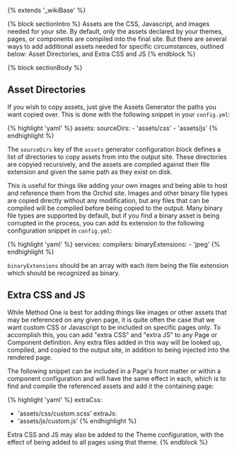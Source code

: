 ---
---

{% extends '_wikiBase' %}

{% block sectionIntro %}
Assets are the CSS, Javascript, and images needed for your site. By default, only the assets declared by your themes, 
pages, or components are compiled into the final site. But there are several ways to add additional assets needed for 
specific circumstances, outlined below: Asset Directories, and Extra CSS and JS
{% endblock %}

{% block sectionBody %}
## Asset Directories

If you wish to copy assets, just give the Assets Generator the paths you want copied over. This is done with the 
following snippet in your `config.yml`:

{% highlight 'yaml' %}
assets:
  sourceDirs: 
    - 'assets/css'
    - 'assets/js'
{% endhighlight %}


The `sourceDirs` key of the `assets` generator configuration block defines a list of directories to copy assets from 
into the output site. These directories are copyied recursively, and the assets are compiled against their file 
extension and given the same path as they exist on disk. 

This is useful for things like adding your own images and being able to host and reference them from the Orchid site. 
Images and other binary file types are copied directly without any modification, but any files that can be compiled will
be compiled before being copied to the output. Many binary file types are supported by default, but if you find a binary
asset is being corrupted in the process, you can add its extension to the following configuration snippet in 
`config.yml`:

{% highlight 'yaml' %}
services:
  compilers: 
    binaryExtensions: 
      - 'jpeg'
{% endhighlight %}


`binaryExtensions` should be an array with each item being the file extension which should be recognized as binary.

## Extra CSS and JS

While Method One is best for adding things like images or other assets that may be referenced on any given page, it is
quite often the case that we want custom CSS or Javascript to be included on specific pages only. To accomplish this, 
you can add "extra CSS" and "extra JS" to any Page or Component definition. Any extra files added in this way will be 
looked up, compiled, and copied to the output site, in addition to being injected into the rendered page. 

The following snippet can be included in a Page's front matter or within a component configuration and will have the 
same effect in each, which is to find and compile the referenced assets and add it the containing page:

{% highlight 'yaml' %}
extraCss:
  - 'assets/css/custom.scss'
extraJs:
  - 'assets/js/custom.js'
{% endhighlight %}


Extra CSS and JS may also be added to the Theme configuration, with the effect of being added to all pages using that 
theme.
{% endblock %}
